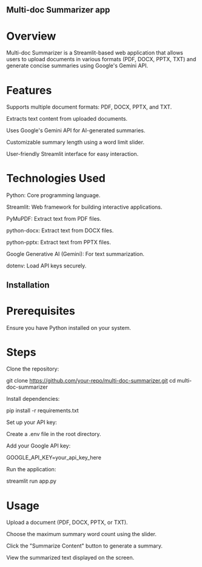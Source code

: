 ## Multi-doc Summarizer app

# Overview

Multi-doc Summarizer is a Streamlit-based web application that allows users to upload documents in various formats (PDF, DOCX, PPTX, TXT) and generate concise summaries using Google's Gemini API.

# Features

Supports multiple document formats: PDF, DOCX, PPTX, and TXT.

Extracts text content from uploaded documents.

Uses Google's Gemini API for AI-generated summaries.

Customizable summary length using a word limit slider.

User-friendly Streamlit interface for easy interaction.

# Technologies Used

Python: Core programming language.

Streamlit: Web framework for building interactive applications.

PyMuPDF: Extract text from PDF files.

python-docx: Extract text from DOCX files.

python-pptx: Extract text from PPTX files.

Google Generative AI (Gemini): For text summarization.

dotenv: Load API keys securely.

## Installation

# Prerequisites

Ensure you have Python installed on your system.

# Steps

Clone the repository:

git clone https://github.com/your-repo/multi-doc-summarizer.git
cd multi-doc-summarizer

Install dependencies:

pip install -r requirements.txt

Set up your API key:

Create a .env file in the root directory.

Add your Google API key:

GOOGLE_API_KEY=your_api_key_here

Run the application:

streamlit run app.py

# Usage

Upload a document (PDF, DOCX, PPTX, or TXT).

Choose the maximum summary word count using the slider.

Click the "Summarize Content" button to generate a summary.

View the summarized text displayed on the screen.




